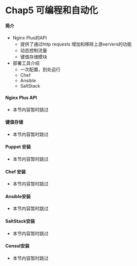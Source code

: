 # Chap5 可编程和自动化

#### 简介

* Nginx Plus的API
  * 提供了通过http requests 增加和移除上游servers的功能
  * 动态控制流量
  * 键值存储模块
* 部署工具介绍
  * 一次配置，到处运行
  * Chef
  * Ansible
  * SaltStack

#### Nginx Plus API

* 本节内容暂时跳过

#### 键值存储

* 本节内容暂时跳过

#### Puppet 安装

* 本节内容暂时跳过

#### Chef 安装

* 本节内容暂时跳过

#### Ansible安装

* 本节内容暂时跳过

#### SaltStack安装

* 本节内容暂时跳过

#### Consul安装

* 本节内容暂时跳过